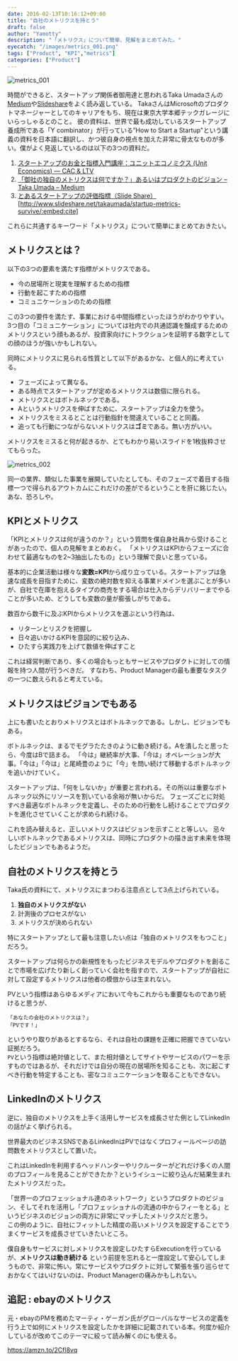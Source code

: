 ```yaml
---
date: 2016-02-13T10:16:12+09:00
title: "自社のメトリクスを持とう"
draft: false
author: "Yamotty"
description: "「メトリクス」について簡単、見解をまとめてみた。"
eyecatch: "/images/metrics_001.png"
tags: ["Product", "KPI","metrics"]
categories: ["Product"]
---
```


![metrics_001](/images/metrics_001.png)

時間ができると、スタートアップ関係者御用達と思われるTaka Umadaさんの[Medium](https://medium.com/@tumada)や[Slideshare](http://www.slideshare.net/takaumada/presentations)をよく読み返している。<!--more-->
TakaさんはMicrosoftのプロダクトマネージャーとしてのキャリアをもち、現在は東京大学本郷テックガレージにいらっしゃるとのこと。
彼の資料は、世界で最も成功しているスタートアップ養成所である「Y combinator」が行っている”How to Start a Startup"という講義の資料を日本語に翻訳し、かつ彼自身の視点を加えた非常に骨太なものが多い。僕がよく見返しているのは以下の3つの資料だ。

1. [スタートアップのお金と指標入門講座：ユニットエコノミクス (Unit Economics) — CAC & LTV](https://medium.com/@tumada/%E3%82%B9%E3%82%BF%E3%83%BC%E3%83%88%E3%82%A2%E3%83%83%E3%83%97%E3%81%AE%E3%81%8A%E9%87%91%E3%81%A8%E6%8C%87%E6%A8%99%E5%85%A5%E9%96%80%E8%AC%9B%E5%BA%A7-%E3%83%A6%E3%83%8B%E3%83%83%E3%83%88%E3%82%A8%E3%82%B3%E3%83%8E%E3%83%9F%E3%82%AF%E3%82%B9-unit-economics-cac-ltv-53112185fbcd)
2. [「御社の独自のメトリクスは何ですか？」あるいはプロダクトのビジョン – Taka Umada – Medium](https://medium.com/@tumada/%E5%BE%A1%E7%A4%BE%E3%81%AE%E7%8B%AC%E8%87%AA%E3%81%AE%E3%83%A1%E3%83%88%E3%83%AA%E3%82%AF%E3%82%B9%E3%81%AF%E4%BD%95%E3%81%A7%E3%81%99%E3%81%8B-%E3%81%82%E3%82%8B%E3%81%84%E3%81%AF%E3%83%97%E3%83%AD%E3%83%80%E3%82%AF%E3%83%88%E3%81%AE%E3%83%93%E3%82%B8%E3%83%A7%E3%83%B3-6a2f1d802881)
3. [とあるスタートアップの評価指標（Slide Share）](http://www.slideshare.net/takaumada/startup-metrics-survive)
[http://www.slideshare.net/takaumada/startup-metrics-survive/:embed:cite]

これらに共通するキーワード「メトリクス」について簡単にまとめておきたい。

## メトリクスとは？

以下の3つの要素を満たす指標がメトリクスである。

- 今の居場所と現実を理解するための指標
- 行動を起こすための指標
- コミュニケーションのための指標

この3つの要件を満たす、事業における中間指標といったほうがわかりやすい。
3つ目の「コミュニケーション」については社内での共通認識を醸成するためのメトリクスという顔もあるが、投資家向けにトラクションを証明する数字としての顔のほうが強いかもしれない。

同時にメトリクスに見られる性質として以下があるかな、と個人的に考えている。

- フェーズによって異なる。
- ある時点でスタートアップが定めるメトリクスは数個に限られる。
- メトリクスとはボトルネックである。
- Aというメトリクスを伸ばすために、スタートアップは全力を使う。
- メトリクスをミスるとことは行動指針を間違えていることと同義。
- 追っても行動につながらないメトリクスは**ゴミ**である。無い方がいい。

メトリクスをミスると何が起きるか、とてもわかり易いスライドを1枚抜粋させてもらった。

![metrics_002](/images/metrics_002.png)

同一の業界、類似した事業を展開していたとしても、そのフェーズで着目する指標一つで得られるアウトカムにこれだけの差がでるということを肝に銘じたい。あな、恐ろしや。

##  KPIとメトリクス

「KPIとメトリクスは何が違うのか？」という質問を僕自身社員から受けることがあったので、個人の見解をまとめおく。
「メトリクスはKPIからフェーズに合わせて最適なものを2~3抽出したもの」という理解で良いと思っている。

基本的に企業活動は様々な**変数=KPI**から成り立っている。スタートアップは急速な成長を目指すために、変数の絶対数を抑える事業ドメインを選ぶことが多いが、自社で在庫を抱えるタイプの商売をする場合は仕入からデリバリーまでやることが多いため、どうしても変数の量が膨張しがちである。

数百から数千に及ぶKPIからメトリクスを選ぶという行為は、

- リターンとリスクを把握し
- 日々追いかけるKPIを意図的に絞り込み、
- ひたすら実践力を上げて数値を伸ばすこと

これは経営判断であり、多くの場合もっともサービスやプロダクトに対しての情報を持つ人間が行うべきだ。
すなわち、Product Managerの最も重要なタスクの一つに数えられると考えている。

## メトリクスはビジョンでもある

上にも書いたとおりメトリクスとはボトルネックである。しかし、ビジョンでもある。

ボトルネックは、まるでモグラたたきのように動き続ける。Aを潰したと思ったら、今度はBで詰まる。
「今は」継続率が大事、「今は」オペレーションが大事。「今は」「今は」と尾崎豊のように「今」を問い続けて移動するボトルネックを追いかけていく。

スタートアップは、「何をしないか」が重要と言われる。その所以は重要なボトルネック以外にリソースを割いている余裕が無いからだ。
フェーズごとに対処すべき最適なボトルネックを定義し、そのための行動をし続けることでプロダクトを進化させていくことが求められ続ける。

これを読み替えると、正しいメトリクスはビジョンを示すことと等しい。
忌々しいボトルネックであるメトリクスは、同時にプロダクトの描き出す未来を体現したビジョンでもあるようだ。

## 自社のメトリクスを持とう

Taka氏の資料にて、メトリクスにまつわる注意点として3点上げられている。

1. **独自のメトリクスがない**
2. 計測後のプロセスがない
3. メトリクスが決められない

特にスタートアップとして最も注意したい点は「独自のメトリクスをもつこと」だろう。

スタートアップは何らかの新規性をもったビジネスモデルやプロダクトを創ることで市場を広げたり新しく創っていく会社を指すので、スタートアップが自社に対して設定するメトリクスは他者の模倣からは生まれない。

PVという指標はあらゆるメディアにおいて今もこれからも重要なものであり続けると思うが、

```
「あなたの会社のメトリクスは？」
「PVです！」
```

というやり取りがあるとするなら、それは自社の課題を正確に把握できていない証拠だろう。<br>
`PV`という指標は絶対値として、また相対値としてサイトやサービスのパワーを示すものではあるが、それだけでは自分の現在の居場所を知ることも、次に起こすべき行動を特定することも、密なコミュニケーションを取ることもできない。

## LinkedInのメトリクス

逆に、独自のメトリクスを上手く活用しサービスを成長させた例としてLinkedInの話がよく挙げられる。

世界最大のビジネスSNSであるLinkedInはPVではなくプロフィールページの訪問数をメトリクスとして置いた。

これはLinkedInを利用するヘッドハンターやリクルーターがどれだけ多くの人間のプロフィールを見ることができたか？というイシューに絞り込んだ結果生まれたメトリクスだった。

「世界一のプロフェッショナル達のネットワーク」というプロダクトのビジョン、そしてそれを活用し「プロフェッショナルの流通の中からフィーをとる」というビジネスのビジョンの両方に非常にマッチしたメトリクスだと思う。<br>
この例のように、自社にフィットした精度の高いメトリクスを設定することでうまくサービスを成長させていきたいところ。

僕自身もサービスに対しメトリクスを設定しひたすらExecutionを行っているが、**メトリクスは動き続ける** という前提を忘れると一度設定して安心してしまうもので、非常に怖い。常にサービスやプロダクトに対して緊張を張り巡らせておかなくてはいけないのは、Product Managerの痛みかもしれない。


## 追記 : ebayのメトリクス

元・ebayのPMを務めたマーティ・ゲーガン氏がグローバルなサービスの定義を行う上で如何にメトリクスを設定したかを詳細に記載されている本。何度か紹介しているが改めてこのテーマに絞って読み解くのにも使える。

https://amzn.to/2Cfl8vq
